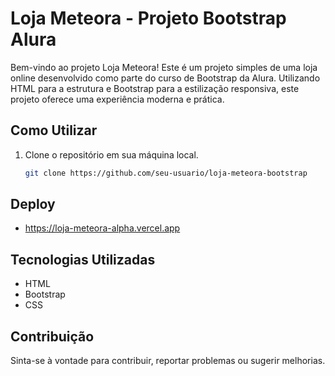 
# Loja Meteora - Projeto Bootstrap Alura

Bem-vindo ao projeto Loja Meteora! Este é um projeto simples de uma loja online desenvolvido como parte do curso de Bootstrap da Alura. Utilizando HTML para a estrutura e Bootstrap para a estilização responsiva, este projeto oferece uma experiência moderna e prática.

## Como Utilizar

1. Clone o repositório em sua máquina local.
   ```bash
   git clone https://github.com/seu-usuario/loja-meteora-bootstrap

## Deploy

- https://loja-meteora-alpha.vercel.app

## Tecnologias Utilizadas

- HTML
- Bootstrap
- CSS


## Contribuição

Sinta-se à vontade para contribuir, reportar problemas ou sugerir melhorias.
